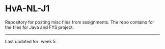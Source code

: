 # HvA-NL-J1

Repository for posting misc files from assignments. The repo contains for the files for Java and FYS project.

---

Last updated for: week 5.
